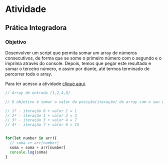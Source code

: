 # Atividade 

## Prática Integradora
### Objetivo

Desenvolver um script que permita somar um array de números consecutivos, de forma que se some o primeiro número com o segundo e o imprima através do console. 
Depois, temos que pegar este resultado e somar o terceiro número, e assim por diante, até termos terminado de percorrer todo o array.

Para ter acesso a atividade [clique aqui](https://docs.google.com/document/d/1N5DLwj2qi70dMJDWG9-qoX6FvGt25o05/edit#).

~~~javascript
// Array de entrada [1,2,4,8]

// O objetivo é somar o valor da posição(iteração) do array com o seu valor:

// 1º - iteração 0 + valor 1 = 1
// 2º - iteração 1 + valor 2 = 3
// 3º - iteração 3 + valor 4 = 7
// 4º - iteração 7 + valor 8 = 15


for(let number in arr){
  // soma =+ arr[number]
  soma = soma + arr[number]
  console.log(soma)
}
~~~
